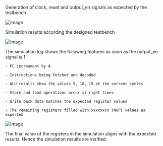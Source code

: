 Generation of clock, reset and output_en signals as expected by the testbench

![image](https://github.com/user-attachments/assets/679dad36-d86b-4192-bd2f-b715145fa5be)

Simulation results according the designed testbench

![image](https://github.com/user-attachments/assets/559a6be7-bedf-4680-903a-54f75ea8d98c)

The simulation log shows the following features as soon as the output_en signal is 1
  
    - PC increament by 4 
    
    - Instructions being fetched and decoded 
    
    - ALU results show the values 5, 10, 15 at the current cycles

    - Store and load operations occur at right times

    - Write back data matches the expected register values 

    - The remaining registers filled with xxxxxxxx (NOP) values as expected

![image](https://github.com/user-attachments/assets/c29971dd-4934-4b44-99bf-b179f3cecb18)

The final value of the registers in the simulation aligns with the expected results. Hence the simulation results are verified.
